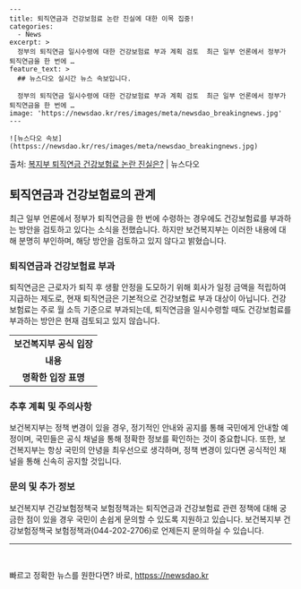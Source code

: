     ---
    title: 퇴직연금과 건강보험료 논란 진실에 대한 이목 집중!
    categories:
      - News
    excerpt: >
      정부의 퇴직연금 일시수령에 대한 건강보험료 부과 계획 검토  최근 일부 언론에서 정부가 퇴직연금을 한 번에 …
    feature_text: >
      ## 뉴스다오 실시간 뉴스 속보입니다.
    
      정부의 퇴직연금 일시수령에 대한 건강보험료 부과 계획 검토  최근 일부 언론에서 정부가 퇴직연금을 한 번에 …
    image: 'https://newsdao.kr/res/images/meta/newsdao_breakingnews.jpg'
    ---
    
    ![뉴스다오 속보](httpss://newsdao.kr/res/images/meta/newsdao_breakingnews.jpg)

<p>출처: <a href="httpss://newsdao.kr/4449" rel="dofollow">복지부 퇴직연금 건강보험료 논란 진실은?</a> | 뉴스다오</p>

<h2 data-ke-size="size26">퇴직연금과 건강보험료의 관계</h2>

<p data-ke-size="size16">최근 일부 언론에서 정부가 퇴직연금을 한 번에 수령하는 경우에도 건강보험료를 부과하는 방안을 검토하고 있다는 소식을 전했습니다. 하지만 보건복지부는 이러한 내용에 대해 분명히 부인하며, 해당 방안을 검토하고 있지 않다고 밝혔습니다.</p>

<h3><b>퇴직연금과 건강보험료 부과</b></h3>
<p data-ke-size="size16">퇴직연금은 근로자가 퇴직 후 생활 안정을 도모하기 위해 회사가 일정 금액을 적립하여 지급하는 제도로, 현재 퇴직연금은 기본적으로 건강보험료 부과 대상이 아닙니다. 건강보험료는 주로 월 소득 기준으로 부과되는데, 퇴직연금을 일시수령할 때도 건강보험료를 부과하는 방안은 현재 검토되고 있지 않습니다. </p>

<table>
	<tr>
		<td style="text-align: center; height: 17px;"><b>보건복지부 공식 입장</b></td>
	</tr>
	<tr>
		<td style="text-align: center; height: 17px;"><b>내용</b></td>
	</tr>
	<tr>
		<td style="text-align: center; height: 17px;"><b>명확한 입장 표명</b></td>
	</tr>
</table>

<h3><b>추후 계획 및 주의사항</b></h3>
<p data-ke-size="size16">보건복지부는 정책 변경이 있을 경우, 정기적인 안내와 공지를 통해 국민에게 안내할 예정이며, 국민들은 공식 채널을 통해 정확한 정보를 확인하는 것이 중요합니다. 또한, 보건복지부는 항상 국민의 안녕을 최우선으로 생각하며, 정책 변경이 있다면 공식적인 채널을 통해 신속히 공지할 것입니다. </p>

<h3><b>문의 및 추가 정보</b></h3>
<p data-ke-size="size16">보건복지부 건강보험정책국 보험정책과는 퇴직연금과 건강보험료 관련 정책에 대해 궁금한 점이 있을 경우 국민이 손쉽게 문의할 수 있도록 지원하고 있습니다. 보건복지부 건강보험정책국 보험정책과(044-202-2706)로 언제든지 문의하실 수 있습니다.</p>
<hr>
<p data-ke-size="size16">&#8203;</p> 

빠르고 정확한 뉴스를 원한다면? 바로, <a href="httpss://newsdao.kr" rel="dofollow">httpss://newsdao.kr</a>


    